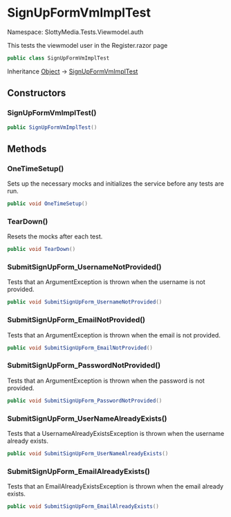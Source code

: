 # SignUpFormVmImplTest

Namespace: SlottyMedia.Tests.Viewmodel.auth

This tests the viewmodel user in the Register.razor page

```csharp
public class SignUpFormVmImplTest
```

Inheritance [Object](https://docs.microsoft.com/en-us/dotnet/api/system.object) → [SignUpFormVmImplTest](./slottymedia.tests.viewmodel.auth.signupformvmimpltest.md)

## Constructors

### **SignUpFormVmImplTest()**

```csharp
public SignUpFormVmImplTest()
```

## Methods

### **OneTimeSetup()**

Sets up the necessary mocks and initializes the service before any tests are run.

```csharp
public void OneTimeSetup()
```

### **TearDown()**

Resets the mocks after each test.

```csharp
public void TearDown()
```

### **SubmitSignUpForm_UsernameNotProvided()**

Tests that an ArgumentException is thrown when the username is not provided.

```csharp
public void SubmitSignUpForm_UsernameNotProvided()
```

### **SubmitSignUpForm_EmailNotProvided()**

Tests that an ArgumentException is thrown when the email is not provided.

```csharp
public void SubmitSignUpForm_EmailNotProvided()
```

### **SubmitSignUpForm_PasswordNotProvided()**

Tests that an ArgumentException is thrown when the password is not provided.

```csharp
public void SubmitSignUpForm_PasswordNotProvided()
```

### **SubmitSignUpForm_UserNameAlreadyExists()**

Tests that a UsernameAlreadyExistsException is thrown when the username already exists.

```csharp
public void SubmitSignUpForm_UserNameAlreadyExists()
```

### **SubmitSignUpForm_EmailAlreadyExists()**

Tests that an EmailAlreadyExistsException is thrown when the email already exists.

```csharp
public void SubmitSignUpForm_EmailAlreadyExists()
```
